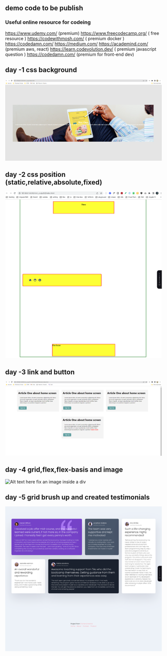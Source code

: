 ## demo code to be publish

### Useful online resource for codeing
https://www.udemy.com/ (premium)
https://www.freecodecamp.org/ ( free resource )
https://codewithmosh.com/ ( premium docker )
https://codedamn.com/
https://medium.com/
https://academind.com/ (premium aws, react)
https://learn.codevolution.dev/ ( premium javascript question )
https://codedamn.com/ (premium for front-end dev)


## day -1 css background
![Alt text](image.png)

## day -2 css position (static,relative,absolute,fixed)
![Alt text](image-1.png)

## day -3 link and button

![link and button](image-2.png)

## day -4 grid,flex,flex-basis and image
![Alt text](image-3.png)
here fix an image inside a div

## day -5 grid brush up and created testimonials
![Alt text](image-4.png)